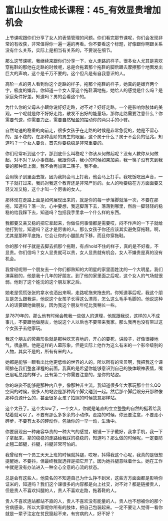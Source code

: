 # 富山山女性成长课程：45_有效显贵增加机会

上节课呢跟你们分享了女人的表情管理的问题。你们看完那节课呢，你们会发现非常的有收获，非常值得你一遍一遍的再看。你不要看这个标题，好像跟你啊跟关系没有什么关系，实际上是相当有关系的，不要说在细节。

那么这节课呢，我继续来跟你们分享一下，女人走路的样子。很多女人尤其是喜欢穿拖鞋的那他在走路的时候呢，总是会拖着那个拖鞋的脚后跟去摩擦那个地面发出巨大的声响，这个是千万不要的。这个但凡是有自我意识的人。

高阶一点的男人看到你这个走路的样子，拖那个拖鞋的样子，她真的是嫌弃两个字，极度的嫌弃。你知道一个女人穿这个拖鞋满地拖，她给人的感觉是什么吗？是家庭条件好差。知道吗？男的会看这个的。

为什么你的父母从小跟你说好好走路，对不对？好好走路。一个是影响你肢体的美观。一个呢就是你不好好走路，散发不出好的能量场，那你走路需要注意什么？你需要匀速，你需要力正，需要自然轻盈的摆动你的两只手的小臂。

自然匀速的稳重的向前走，很多女孩子在走路的时候是非常急促的，她是不留心的，是不稳的，在那种高阶的男生的眼里，这个属于什么？属于不会负的征兆，知道吗？一个女人要负，首先你要稳稳是非常重要的。

你们经常听到这个字，那到底什么叫稳呢？你该从何做起呢？没有人教你从何做起，对不对？从小事做起。我跟你讲，我小的时候如果加菜，我一筷子没有夹到我要的那种菜上面，我不会再加第二筷子，我不会。

会用筷子到里面去拨，因为我妈会马上打我，他会马上打手。我吃饭吃出声音，一下子就打过来，我妈对我这个教育还是非常严厉的。女人的吻要稳在方方面面要又轻又准又稳，这个才叫一个厉害的女人。

那体现在走路上面是如何展现出来的，就是你的每一步落脚就落一次，不要在那拖，知道吗？落一次，心中要想，我这脚落下去，落落到哪里，然后一脚轻轻的稳稳的给我踩下去，知道吗？包括我手里拿一个什么样的东西。

我都要又亲又稳的把它拿起来，你做任何事情都是需要哎，闷不作声的一下子就给他打到位，知道吗？这才是厉害的人。那么女孩子你还应该其实避免穿拖鞋。啊，尤其是那种平底拖，它会让你的小腿肌肉下移，而且你穿拖鞋。

你的那个样子就是去脚去抓那个拖鞋，有点hold不住的样子，真的是不好看，不显贵。你们信吗？女人显贵就可以贵，女人显贵就有机会，女人不嫌贵是真的没有机会。

我曾经呢带一个朋友去一个你们都熟知的大明星的家里面姓沈的一个大明星。我们演喜剧的，他是我十几年的好朋友。到了他的家里面之后呢，这个女人的气场就很弱。他到了这个姓沈的这个朋友家之后。

她老是慌慌张张的拿水也洒出来啊，走路呢拖来拖去的。你知道事后呢，我这个朋友是怎么跟我讲，他说这个女孩子长得这么漂亮，怎么这么毛手毛脚的。他说这种人的话要跟他做朋友，因为我这个朋友年纪比我稍长一些。

是7879年的，那么他有时候会教我一些做人的道理，他就跟我说，这样的人不成事儿，不要跟他做朋友，他说这个人以后也不要带来我家。那么我再也没有带过这个女孩子去他家玩。

我这个朋友的荧幕形象就是那种欢天喜地的，开心的要死，讲段子，好像很接地气，很底层。他是这样的人幕形象。但是实际上他作为这么有米的一个影帝级别的人物，其实不是的，所有有米的人。

她都是能够一眼看出比他更低维的世界的人的。所以所有的宝贝啊，我把我这个课啊排在我们整套课程的前面。我真的是希望你能够意识到自己的肢体眼神表情，嘴巴眉毛总路的样子。还有第二个你需要注意的，是你的站姿。

你的站姿不能够是那种内八字，像那种非主流。我知道很多年大家玩那个什么QQ空间的时候，很多人的站姿是那种两个脚尖碰到一起。然后那个脚后跟分开那种像那种资源什么的，甚至很多女孩子拍照的时候故意那样站。

这个太丑了。这个太low了，一个女人，你就是笔直的立立整整的自然的挺着给我站着就可以了。不要有那么多多余的小动作。走路的时候，你还要注意，不要走小碎步，不要有太多的碎动作，包括你的一举一动，生活中。

你要展现出一种雍容华贵的一种大气的感觉，眼镜一下子戴好，我拿手机，我一下子拿起来，拿的稳稳的走路给我踩的稳稳的，知道吗？那么做的时候呢，一定要防止翘二郎腿，抖腿，抖腿非常可怕的。

我曾经有一个员工天天上班的时候就抖腿，哎呀，抖得我这个心呢，我真的是很想提醒她，不要抖，但最终我就选择是把它开了。因为她抖腿意味着什么。她在工作中就是没有办法进入一种全心全意的心流的状态。

总是会有这些人，他莫名的不知道自己为什么挣不到米，这些方方面面都是影响你证米的，知道吗？我们这个课很多的内容都是向上社交，对不对？都是链接贵人，但是贵人不喜欢抖腿的人，贵人不喜欢走路，拖着鞋的人。

贵人不喜欢连站都站不直的人，贵人不喜欢没有能量的人，贵人也不想被你的那个穷病感染，所以大家呢你所有的肢体，把自己包装起来。一定不要让人觉得一看你就是一辈子注定在贫民窟起不来，有穷病的人，好不好？

